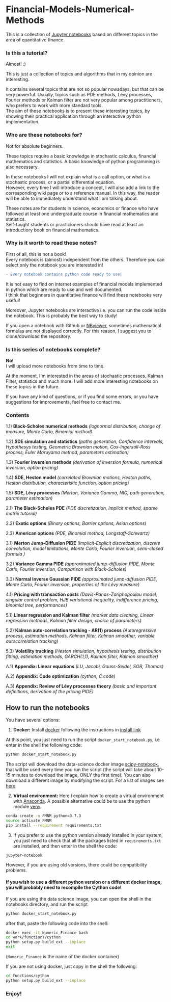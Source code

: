 Financial-Models-Numerical-Methods 
==================================


This is a collection of [Jupyter notebooks](https://jupyter.org/) based on different topics in the area of quantitative finance.


### Is this a tutorial?

Almost! :) 

This is just a collection of topics and algorithms that in my opinion are interesting.     

It contains several topics that are not so popular nowadays, but that can be very powerful. 
Usually, topics such as PDE methods, Lévy processes, Fourier methods or Kalman filter are not very popular among practitioners, who prefers to work with more standard tools.     
The aim of these notebooks is to present these interesting topics, by showing their practical application through an interactive python implementation.


### Who are these notebooks for?

Not for absolute beginners. 

These topics require a basic knowledge in stochastic calculus, financial mathematics and statistics. A basic knowledge of python programming is also necessary.

In these notebooks I will not explain what is a call option, or what is a stochastic process, or a partial differential equation.     
However, every time I will introduce a concept, I will also add a link to the corresponding wiki page or to a reference manual.
In this way, the reader will be able to immediately understand what I am talking about. 

These notes are for students in science, economics or finance who have followed at least one undergraduate course in financial mathematics and statistics.       
Self-taught students or practicioners should have read at least an introductiory book on financial mathematics. 


### Why is it worth to read these notes?  

First of all, this is not a book!      
Every notebook is (almost) independent from the others. Therefore you can select only the notebook you are interested in!

```diff
- Every notebook contains python code ready to use!     
```

It is not easy to find on internet examples of financial models implemented in python which are ready to use and well documented.    
I think that beginners in quantitative finance will find these notebooks very useful!  

Moreover, Jupyter notebooks are interactive i.e. you can run the code inside the notebook. 
This is probably the best way to study!

If you open a notebook with Github or [NBviewer](https://nbviewer.ipython.org), sometimes mathematical formulas are not displayed correctly. 
For this reason, I suggest you to clone/download the repository. 


### Is this series of notebooks complete?

**No!**    
I will upload more notebooks from time to time. 

At the moment, I'm interested in the areas of stochastic processes, Kalman Filter, statistics and much more. I will add more interesting notebooks on these topics in the future. 

If you have any kind of questions, or if you find some errors, or you have suggestions for improvements, feel free to contact me.      



### Contents

1.1) **Black-Scholes numerical methods**
*(lognormal distribution, change of measure, Monte Carlo, Binomial method)*.

1.2) **SDE simulation and statistics**
*(paths generation, Confidence intervals, Hypothesys testing, Geometric Brownian motion, Cox-Ingersoll-Ross process, Euler Maruyama method, parameters estimation)*

1.3) **Fourier inversion methods**
*(derivation of inversion formula, numerical inversion, option pricing)*

1.4) **SDE, Heston model**
*(correlated Brownian motions, Heston paths, Heston distribution, characteristic function, option pricing)*

1.5) **SDE, Lévy processes** 
*(Merton, Variance Gamma, NIG, path generation, parameter estimation)*

2.1) **The Black-Scholes PDE** 
*(PDE discretization, Implicit method, sparse matrix tutorial)*

2.2) **Exotic options**
*(Binary options, Barrier options, Asian options)*

2.3) **American options**
*(PDE, Binomial method, Longstaff-Schwartz)*

3.1) **Merton Jump-Diffusion PIDE**
*(Implicit-Explicit discretization, discrete convolution, model limitations, Monte Carlo, Fourier inversion, semi-closed formula )*

3.2) **Variance Gamma PIDE**
*(approximated jump-diffusion PIDE, Monte Carlo, Fourier inversion, Comparison with Black-Scholes)*

3.3) **Normal Inverse Gaussian PIDE** 
*(approximated jump-diffusion PIDE, Monte Carlo, Fourier inversion, properties of the Lévy measure)*

4.1) **Pricing with transaction costs** 
*(Davis-Panas-Zariphopoulou model, singular control problem, HJB variational inequality, indifference pricing, binomial tree, performances)*

5.1) **Linear regression and Kalman filter** 
*(market data cleaning, Linear regression methods, Kalman filter design, choice of parameters)*

5.2) **Kalman auto-correlation tracking - AR(1) process** 
*(Autoregressive process, estimation methods, Kalman filter, Kalman smoother, variable autocorrelation tracking)*

5.3) **Volatility tracking** 
*(Heston simulation, hypothesis testing, distribution fitting, estimation methods, GARCH(1,1), Kalman filter, Kalman smoother)*

A.1) **Appendix: Linear equations** 
*(LU, Jacobi, Gauss-Seidel, SOR, Thomas)*
  
A.2) **Appendix: Code optimization** 
*(cython, C code)*

A.3) **Appendix: Review of Lévy processes theory**
*(basic and important definitions, derivation of the pricing PIDE)*



## How to run the notebooks 

You have several options:

1) **Docker:** Install [docker](https://www.docker.com/) following the instructions in [install link](https://docs.docker.com/install/) 

At this point, you just need to run the script `docker_start_notebook.py`, i.e enter in the shell the following code:

```bash
python docker_start_notebook.py
```

The script will download the data-science docker image [scipy-notebook](https://hub.docker.com/r/jupyter/scipy-notebook), that will be used every time you run the script (the script will take about 10-15 minutes to download the image, ONLY the first time). You can also download a different image by modifying the script. For a list of images see [here](https://jupyter-docker-stacks.readthedocs.io/en/latest/using/selecting.html).

2) **Virtual environment:**
Here I explain how to create a virtual environment with [Anaconda](https://www.anaconda.com/distribution/). A possible alternative could be to use the python module [venv](https://docs.python.org/3.7/tutorial/venv.html). 

```bash
conda create -n FMNM python=3.7.3
source activate FMNM
pip install --requirement requirements.txt
```

3) If you prefer to use the python version already installed in your system, you just need to check that all the packages listed in `requirements.txt` are installed, and then enter in the shell the code:

```bash
jupyter-notebook
```

However, if you are using old versions, there could be compatibility problems.


#### If you wish to use a different python version or a different docker image, you will probably need to recompile the Cython code!

If you are using the data science image, you can open the shell in the notebooks directory, and run the script 
```bash
python docker_start_notebook.py
```

after that, paste the following code into the shell:

```bash 
docker exec -it Numeric_Finance bash
cd work/functions/cython
python setup.py build_ext --inplace
exit
``` 
(`Numeric_Finance` is the name of the docker container)

If you are not using docker, just copy in the shell the following:

```bash 
cd functions/cython
python setup.py build_ext --inplace
``` 


### Enjoy!